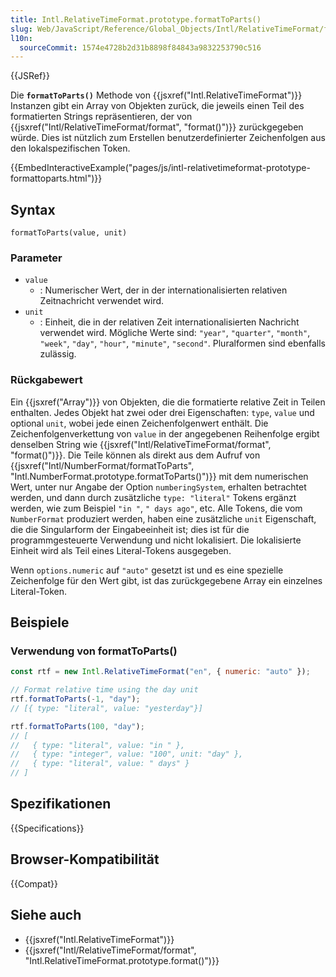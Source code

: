 ```yaml
---
title: Intl.RelativeTimeFormat.prototype.formatToParts()
slug: Web/JavaScript/Reference/Global_Objects/Intl/RelativeTimeFormat/formatToParts
l10n:
  sourceCommit: 1574e4728b2d31b8898f84843a9832253790c516
---
```


{{JSRef}}

Die **`formatToParts()`** Methode von {{jsxref("Intl.RelativeTimeFormat")}} Instanzen gibt ein Array von Objekten zurück, die jeweils einen Teil des formatierten Strings repräsentieren, der von {{jsxref("Intl/RelativeTimeFormat/format", "format()")}} zurückgegeben würde. Dies ist nützlich zum Erstellen benutzerdefinierter Zeichenfolgen aus den lokalspezifischen Token.

{{EmbedInteractiveExample("pages/js/intl-relativetimeformat-prototype-formattoparts.html")}}

## Syntax

```js-nolint
formatToParts(value, unit)
```

### Parameter

- `value`
  - : Numerischer Wert, der in der internationalisierten relativen Zeitnachricht verwendet wird.
- `unit`
  - : Einheit, die in der relativen Zeit internationalisierten Nachricht verwendet wird. Mögliche Werte sind: `"year"`, `"quarter"`, `"month"`, `"week"`, `"day"`, `"hour"`, `"minute"`, `"second"`. Pluralformen sind ebenfalls zulässig.

### Rückgabewert

Ein {{jsxref("Array")}} von Objekten, die die formatierte relative Zeit in Teilen enthalten. Jedes Objekt hat zwei oder drei Eigenschaften: `type`, `value` und optional `unit`, wobei jede einen Zeichenfolgenwert enthält. Die Zeichenfolgenverkettung von `value` in der angegebenen Reihenfolge ergibt denselben String wie {{jsxref("Intl/RelativeTimeFormat/format", "format()")}}. Die Teile können als direkt aus dem Aufruf von {{jsxref("Intl/NumberFormat/formatToParts", "Intl.NumberFormat.prototype.formatToParts()")}} mit dem numerischen Wert, unter nur Angabe der Option `numberingSystem`, erhalten betrachtet werden, und dann durch zusätzliche `type: "literal"` Tokens ergänzt werden, wie zum Beispiel `"in "`, `" days ago"`, etc. Alle Tokens, die vom `NumberFormat` produziert werden, haben eine zusätzliche `unit` Eigenschaft, die die Singularform der Eingabeeinheit ist; dies ist für die programmgesteuerte Verwendung und nicht lokalisiert. Die lokalisierte Einheit wird als Teil eines Literal-Tokens ausgegeben.

Wenn `options.numeric` auf `"auto"` gesetzt ist und es eine spezielle Zeichenfolge für den Wert gibt, ist das zurückgegebene Array ein einzelnes Literal-Token.

## Beispiele

### Verwendung von formatToParts()

```js
const rtf = new Intl.RelativeTimeFormat("en", { numeric: "auto" });

// Format relative time using the day unit
rtf.formatToParts(-1, "day");
// [{ type: "literal", value: "yesterday"}]

rtf.formatToParts(100, "day");
// [
//   { type: "literal", value: "in " },
//   { type: "integer", value: "100", unit: "day" },
//   { type: "literal", value: " days" }
// ]
```

## Spezifikationen

{{Specifications}}

## Browser-Kompatibilität

{{Compat}}

## Siehe auch

- {{jsxref("Intl.RelativeTimeFormat")}}
- {{jsxref("Intl/RelativeTimeFormat/format", "Intl.RelativeTimeFormat.prototype.format()")}}
